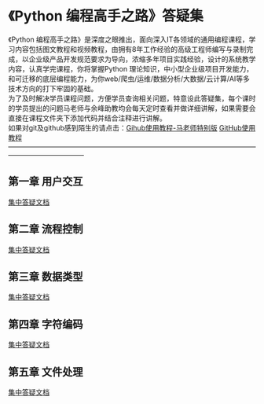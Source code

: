 # 《Python 编程高手之路》答疑集  
《Python 编程高手之路》是深度之眼推出，面向深入IT各领域的通用编程课程，学习内容包括图文教程和视频教程，由拥有8年工作经验的高级工程师编写与录制完成，以企业级产品开发规范要求为导向，浓缩多年项目实践经验，设计的系统教学内容，认真学完课程，你将掌握Python 理论知识，中小型企业级项目开发能力，和可迁移的底层编程能力，为你web/爬虫/运维/数据分析/大数据/云计算/AI等多技术方向的打下牢固的基础。  
为了及时解决学员课程问题，方便学员查询相关问题，特意设此答疑集，每个课时的学员提出的问题马老师与余峰助教均会每天定时查看并做详细讲解，如果需要会直接在课程文件夹下添加代码并结合注释进行讲解。  
如果对git及github感到陌生的请点击：[Gihub使用教程-马老师特别版](https://www.yuque.com/docs/share/92e8950f-1139-43ba-b7e9-9831009ff84d)  [GitHub使用教程](https://www.jianshu.com/p/06a960d991aa)
———————————————————————————————————————————————
## 第一章 用户交互  
[集中答疑文档](https://github.com/RainMoun/the_road_of_python_programming_master/blob/master/lession_1/lession_1.md)  
## 第二章 流程控制  
[集中答疑文档](https://github.com/RainMoun/the_road_of_python_programming_master/blob/master/lession_2/lession_2.md)  
## 第三章 数据类型  
[集中答疑文档](https://github.com/RainMoun/the_road_of_python_programming_master/blob/master/lession_3/lession_3.md)  
## 第四章 字符编码  
[集中答疑文档](https://github.com/RainMoun/the_road_of_python_programming_master/blob/master/lession_4/lession_4.md)  
## 第五章 文件处理  
[集中答疑文档](https://github.com/RainMoun/the_road_of_python_programming_master/blob/master/lession_5/lession_5.md)  

